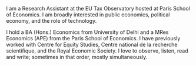 

I am a Research Assistant at the EU Tax Observatory hosted at Paris School of Economics. I am broadly interested in public economics, political economy, and the role of technology.

I hold a BA (Hons.) Economics from University of Delhi and a MRes Economics (APE) from the Paris School of Economics. I have previously worked with Centre for Equity Studies, Centre national de la recherche scientifique, and the Royal Economic Society.
I love to observe, listen, read and write; sometimes in that order, mostly simultaneously.
